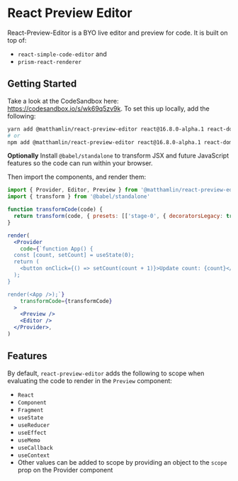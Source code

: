 # React Preview Editor

React-Preview-Editor is a BYO live editor and preview for code. It is built on top of:

- `react-simple-code-editor` and
- `prism-react-renderer`

## Getting Started

Take a look at the CodeSandbox here: https://codesandbox.io/s/wk69q5zv9k. To set this up locally, add the following:

```bash
yarn add @matthamlin/react-preview-editor react@16.8.0-alpha.1 react-dom@16.8.0-alpha.1
# or 
npm add @matthamlin/react-preview-editor react@16.8.0-alpha.1 react-dom@16.8.0-alpha.1
```

**Optionally** Install `@babel/standalone` to transform JSX and future JavaScript features so the code can run within your browser.

Then import the components, and render them:

```jsx
import { Provider, Editor, Preview } from '@matthamlin/react-preview-editor'
import { transform } from '@babel/standalone'

function transformCode(code) {
  return transform(code, { presets: [['stage-0', { decoratorsLegacy: true }], 'react'] }).code
}

render(
  <Provider
    code={`function App() {
  const [count, setCount] = useState(0);
  return (
    <button onClick={() => setCount(count + 1)}>Update count: {count}</button>
  );
}

render(<App />);`}
    transformCode={transformCode}
  >
    <Preview />
    <Editor />
  </Provider>,
)
```

## Features

By default, `react-preview-editor` adds the following to scope when evaluating the code to render in the `Preview` component:

* `React`
* `Component`
* `Fragment`
* `useState`
* `useReducer`
* `useEffect`
* `useMemo`
* `useCallback`
* `useContext`
* Other values can be added to scope by providing an object to the `scope` prop on the Provider component

